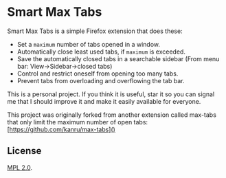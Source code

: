 Smart Max Tabs
========

Smart Max Tabs is a simple Firefox extension that does these:

- Set a `maximum` number of tabs opened in a window.
- Automatically close least used tabs, if `maximum` is exceeded.
- Save the automatically closed tabs in a searchable sidebar (From menu bar: View->Sidebar->closed tabs)
- Control and restrict oneself from opening too many tabs.
- Prevent tabs from overloading and overflowing the tab bar.


This is a personal project. If you think it is useful, star it so you can signal me that I should improve it and make it easily available for everyone.

This project was originally forked from another extension called max-tabs that only limit the maximum number of open tabs: [https://github.com/kanru/max-tabs]()

License
---
[MPL 2.0](https://www.mozilla.org/MPL/2.0/).
